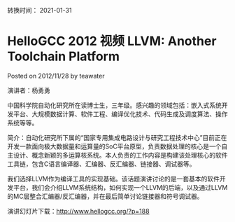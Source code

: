 转换时间： 2021-01-31

# HelloGCC 2012 视频 LLVM: Another Toolchain Platform
Posted on 2012/11/28 by teawater	

演讲者：杨勇勇

中国科学院自动化研究所在读博士生，三年级。感兴趣的领域包括：嵌入式系统开发平台、大规模数据计算、软件工程、编译优化技术、代码生成及调度算法、操作系统等等。

简介：自动化研究所下属的“国家专用集成电路设计与研究工程技术中心”目前正在开发一款面向极大数据量和运算量的SoC平台原型，负责数据处理的核心是一个自主设计、概念新颖的多运算核系统。本人负责的工作内容是构建该处理核心的软件工具链，包含C语言编译器、汇编器、反汇编器、链接器、调试器等。

我们选择LLVM作为编译工具的实现基础。该话题演讲讨论的是一套基本的软件开发平台，我们会介绍LLVM系统结构，如何实现一个LLVM的后端，以及通过LLVM的MC层整合汇编器/反汇编器，并在最后简单讨论链接器和符号调试器。

演讲幻灯片下载：http://www.hellogcc.org/?p=188
